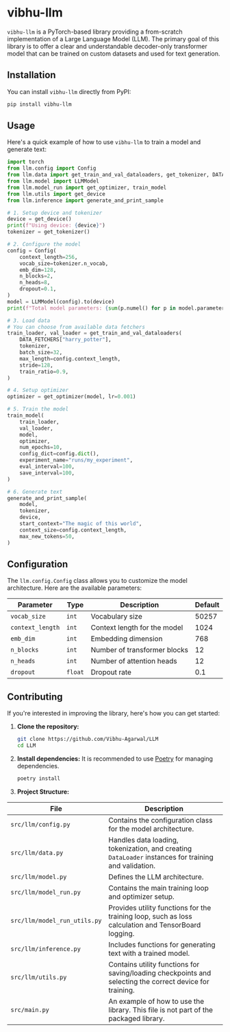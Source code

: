 # vibhu-llm

`vibhu-llm` is a PyTorch-based library providing a from-scratch implementation of a Large Language Model (LLM). The primary goal of this library is to offer a clear and understandable decoder-only transformer model that can be trained on custom datasets and used for text generation.

## Installation

You can install `vibhu-llm` directly from PyPI:

```bash
pip install vibhu-llm
```

## Usage

Here's a quick example of how to use `vibhu-llm` to train a model and generate text:

```python
import torch
from llm.config import Config
from llm.data import get_train_and_val_dataloaders, get_tokenizer, DATA_FETCHERS
from llm.model import LLMModel
from llm.model_run import get_optimizer, train_model
from llm.utils import get_device
from llm.inference import generate_and_print_sample

# 1. Setup device and tokenizer
device = get_device()
print(f"Using device: {device}")
tokenizer = get_tokenizer()

# 2. Configure the model
config = Config(
    context_length=256,
    vocab_size=tokenizer.n_vocab,
    emb_dim=128,
    n_blocks=2,
    n_heads=8,
    dropout=0.1,
)
model = LLMModel(config).to(device)
print(f"Total model parameters: {sum(p.numel() for p in model.parameters()):,}")

# 3. Load data
# You can choose from available data fetchers
train_loader, val_loader = get_train_and_val_dataloaders(
    DATA_FETCHERS["harry_potter"],
    tokenizer,
    batch_size=32,
    max_length=config.context_length,
    stride=128,
    train_ratio=0.9,
)

# 4. Setup optimizer
optimizer = get_optimizer(model, lr=0.001)

# 5. Train the model
train_model(
    train_loader,
    val_loader,
    model,
    optimizer,
    num_epochs=10,
    config_dict=config.dict(),
    experiment_name="runs/my_experiment",
    eval_interval=100,
    save_interval=100,
)

# 6. Generate text
generate_and_print_sample(
    model,
    tokenizer,
    device,
    start_context="The magic of this world",
    context_size=config.context_length,
    max_new_tokens=50,
)
```

## Configuration

The `llm.config.Config` class allows you to customize the model architecture. Here are the available parameters:

| Parameter      | Type  | Description                               | Default |
| -------------- | ----- | ----------------------------------------- | ------- |
| `vocab_size`   | `int` | Vocabulary size                           | 50257   |
| `context_length`| `int` | Context length for the model              | 1024    |
| `emb_dim`      | `int` | Embedding dimension                       | 768     |
| `n_blocks`     | `int` | Number of transformer blocks              | 12      |
| `n_heads`      | `int` | Number of attention heads                 | 12      |
| `dropout`      | `float`| Dropout rate                             | 0.1     |


## Contributing

If you're interested in improving the library, here's how you can get started:

1.  **Clone the repository:**
    ```bash
    git clone https://github.com/Vibhu-Agarwal/LLM
    cd LLM
    ```

2.  **Install dependencies:**
    It is recommended to use [Poetry](https://python-poetry.org/) for managing dependencies.
    ```bash
    poetry install
    ```

3.  **Project Structure:**

| File                | Description                                                                                                      |
| ------------------- | ---------------------------------------------------------------------------------------------------------------- |
| `src/llm/config.py`         | Contains the configuration class for the model architecture.                                                     |
| `src/llm/data.py`           | Handles data loading, tokenization, and creating `DataLoader` instances for training and validation.             |
| `src/llm/model.py`          | Defines the LLM architecture.                                                                                    |
| `src/llm/model_run.py`      | Contains the main training loop and optimizer setup.                                                             |
| `src/llm/model_run_utils.py`| Provides utility functions for the training loop, such as loss calculation and TensorBoard logging.              |
| `src/llm/inference.py`      | Includes functions for generating text with a trained model.                                                     |
| `src/llm/utils.py`          | Contains utility functions for saving/loading checkpoints and selecting the correct device for training.         |
| `src/main.py`           | An example of how to use the library. This file is not part of the packaged library. |

